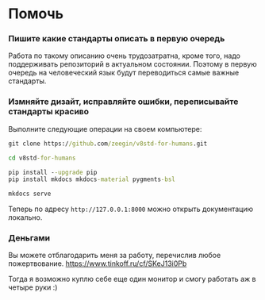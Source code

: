 # Помочь

### Пишите какие стандарты описать в первую очередь

Работа по такому описанию очень трудозатратна, кроме того, надо поддерживать репозиторий в актуальном состоянии. Поэтому в первую очередь на человеческий язык будут переводиться самые важные стандарты.

### Измняйте дизайт, исправляйте ошибки, переписывайте стандарты красиво

Выполните следующие операции на своем компьютере:

```cmd
git clone https://github.com/zeegin/v8std-for-humans.git

cd v8std-for-humans

pip install --upgrade pip
pip install mkdocs mkdocs-material pygments-bsl

mkdocs serve
```

Теперь по адресу `http://127.0.0.1:8000` можно открыть документацию локально.

### Деньгами

Вы можете отблагодарить меня за работу, перечислив любое пожертвование.
https://www.tinkoff.ru/cf/SKeJ13i0Pb

Тогда я возможно куплю себе еще один монитор и смогу работать аж в четыре руки :)
